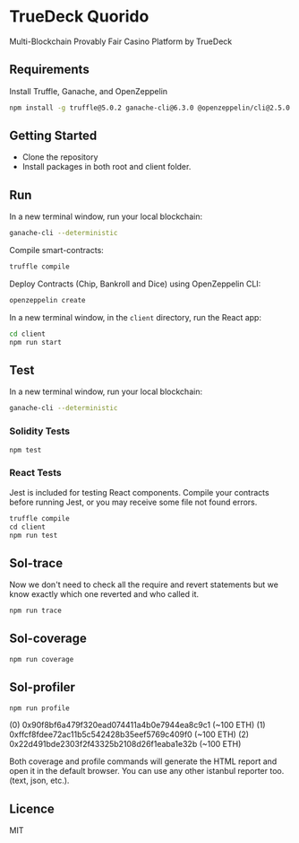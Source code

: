 # TrueDeck Quorido
Multi-Blockchain Provably Fair Casino Platform by TrueDeck

## Requirements

Install Truffle, Ganache, and OpenZeppelin 

```bash
npm install -g truffle@5.0.2 ganache-cli@6.3.0 @openzeppelin/cli@2.5.0
```

## Getting Started

- Clone the repository
- Install packages in both root and client folder.

## Run

In a new terminal window, run your local blockchain:

```bash
ganache-cli --deterministic
```

Compile smart-contracts:

```bash
truffle compile
```

Deploy Contracts (Chip, Bankroll and Dice) using OpenZeppelin CLI:

```bash
openzeppelin create
```

In a new terminal window, in the `client` directory, run the React app:

```bash
cd client
npm run start
```

## Test

In a new terminal window, run your local blockchain:

```bash
ganache-cli --deterministic
```

### Solidity Tests

```bash
npm test
```

### React Tests
Jest is included for testing React components. Compile your contracts before running Jest, or you may receive some file not found errors.

```javascript
truffle compile
cd client
npm run test
```

## Sol-trace

Now we don't need to check all the require and revert statements but we know exactly which one reverted and who called it.

```bash
npm run trace
```

## Sol-coverage

```bash
npm run coverage
```
## Sol-profiler

```bash
npm run profile
```

(0) 0x90f8bf6a479f320ead074411a4b0e7944ea8c9c1 (~100 ETH)
(1) 0xffcf8fdee72ac11b5c542428b35eef5769c409f0 (~100 ETH)
(2) 0x22d491bde2303f2f43325b2108d26f1eaba1e32b (~100 ETH)


Both coverage and profile commands will generate the HTML report and open it in the default browser. You can use any other istanbul reporter too. (text, json, etc.).

## Licence

MIT
